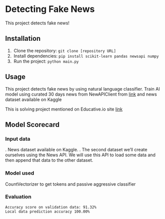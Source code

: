 # Detecting Fake News
This project detects fake news!

## Installation
1.  Clone the repository: `git clone [repository URL]`
2.  Install dependencies: `pip install scikit-learn pandas newsapi numpy`
3.  Run the project: `python main.py`
## Usage
This project detects fake news by using natural language classifier. Train AI model using curated 30 days news from NewAPIClient from [link](https://newsapi.org/docs/client-libraries/python) and news dataset available on Kaggle


This is solving project mentioned on Educative.io site [link](https://www.educative.io/projects/fake-news-detection-using-scikit-learn)

## Model Scorecard
### Input data
. News dataset available on Kaggle.
. The second dataset we’ll create ourselves using the News API. We will use this API to load some data and then append that data to the other dataset.

### Model used
CountVectorizer to get tokens and passive aggressive classifier

### Evaluation 

```
Accuracy score on validation data: 91.32%
Local data prediction accuracy 100.00%
```
